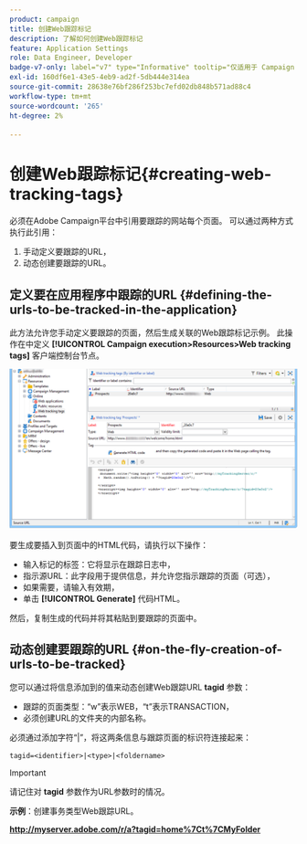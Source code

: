 ```yaml
---
product: campaign
title: 创建Web跟踪标记
description: 了解如何创建Web跟踪标记
feature: Application Settings
role: Data Engineer, Developer
badge-v7-only: label="v7" type="Informative" tooltip="仅适用于 Campaign Classic v7"
exl-id: 160df6e1-43e5-4eb9-ad2f-5db444e314ea
source-git-commit: 28638e76bf286f253bc7efd02db848b571ad88c4
workflow-type: tm+mt
source-wordcount: '265'
ht-degree: 2%

---
```


# 创建Web跟踪标记{#creating-web-tracking-tags}

必须在Adobe Campaign平台中引用要跟踪的网站每个页面。 可以通过两种方式执行此引用：

1. 手动定义要跟踪的URL，
1. 动态创建要跟踪的URL。

## 定义要在应用程序中跟踪的URL {#defining-the-urls-to-be-tracked-in-the-application}

此方法允许您手动定义要跟踪的页面，然后生成关联的Web跟踪标记示例。 此操作在中定义 **[!UICONTROL Campaign execution>Resources>Web tracking tags]** 客户端控制台节点。

![](assets/d_ncs_integration_webtracking_screen.png)

要生成要插入到页面中的HTML代码，请执行以下操作：

* 输入标记的标签：它将显示在跟踪日志中，
* 指示源URL：此字段用于提供信息，并允许您指示跟踪的页面（可选），
* 如果需要，请输入有效期，
* 单击 **[!UICONTROL Generate]** 代码HTML。

然后，复制生成的代码并将其粘贴到要跟踪的页面中。

## 动态创建要跟踪的URL {#on-the-fly-creation-of-urls-to-be-tracked}

您可以通过将信息添加到的值来动态创建Web跟踪URL **tagid** 参数：

* 跟踪的页面类型：“w”表示WEB，“t”表示TRANSACTION，
* 必须创建URL的文件夹的内部名称。

必须通过添加字符“|”，将这两条信息与跟踪页面的标识符连接起来：

```
tagid=<identifier>|<type>|<foldername>
```

>[!IMPORTANT]
>
>请记住对 **tagid** 参数作为URL参数时的情况。

**示例**：创建事务类型Web跟踪URL。

**http://myserver.adobe.com/r/a?tagid=home%7Ct%7CMyFolder**
